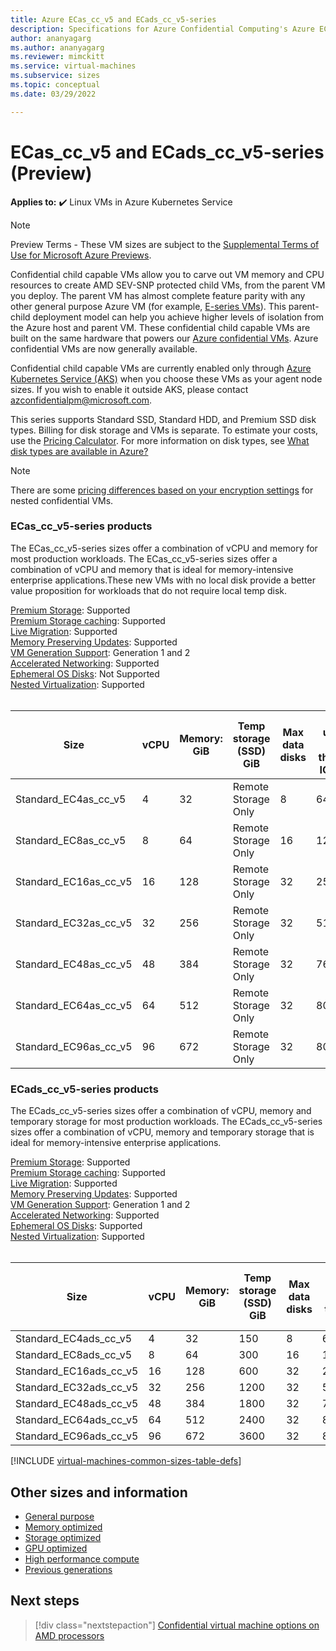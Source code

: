 ```yaml
---
title: Azure ECas_cc_v5 and ECads_cc_v5-series
description: Specifications for Azure Confidential Computing's Azure ECas_cc_v5 and ECads_cc_v5-series confidential virtual machines. 
author: ananyagarg
ms.author: ananyagarg
ms.reviewer: mimckitt
ms.service: virtual-machines
ms.subservice: sizes
ms.topic: conceptual 
ms.date: 03/29/2022

---
```


# ECas_cc_v5 and ECads_cc_v5-series (Preview)

**Applies to:** :heavy_check_mark: Linux VMs in Azure Kubernetes Service

> [!NOTE]
> Preview Terms - These VM sizes are subject to the [Supplemental Terms of Use for Microsoft Azure Previews](https://azure.microsoft.com/support/legal/preview-supplemental-terms/).


Confidential child capable VMs allow you to carve out VM memory and CPU resources to create AMD SEV-SNP protected child VMs, from the parent VM you deploy. The parent VM has almost complete feature parity with any other general purpose Azure VM (for example, [E-series VMs](easv5-eadsv5-series.md)). This parent-child deployment model can help you achieve higher levels of isolation from the Azure host and parent VM. These confidential child capable VMs are built on the same hardware that powers our [Azure confidential VMs](../../articles/confidential-computing/confidential-vm-overview.md). Azure confidential VMs are now generally available.  

Confidential child capable VMs are currently enabled only through [Azure Kubernetes Service (AKS)](../../articles/aks/index.yml) when you choose these VMs as your agent node sizes. If you wish to enable it outside AKS, please contact [azconfidentialpm@microsoft.com](mailto:azconfidentialpm@microsoft.com).

This series supports Standard SSD, Standard HDD, and Premium SSD disk types. Billing for disk storage and VMs is separate. To estimate your costs, use the [Pricing Calculator](https://azure.microsoft.com/pricing/calculator/). For more information on disk types, see [What disk types are available in Azure?](disks-types.md)


> [!NOTE]
> There are some [pricing differences based on your encryption settings](../../articles/confidential-computing/confidential-vm-overview.md#encryption-pricing-differences) for nested confidential VMs.

### ECas_cc_v5-series products


The ECas_cc_v5-series sizes offer a combination of vCPU and memory for most production workloads. The ECas_cc_v5-series sizes offer a combination of vCPU and memory that is ideal for memory-intensive enterprise applications.These new VMs with no local disk provide a better value proposition for workloads that do not require local temp disk.

[Premium Storage](premium-storage-performance.md): Supported <br>
[Premium Storage caching](premium-storage-performance.md): Supported <br>
[Live Migration](maintenance-and-updates.md): Supported <br>
[Memory Preserving Updates](maintenance-and-updates.md): Supported <br>
[VM Generation Support](generation-2.md): Generation 1 and 2 <br>
[Accelerated Networking](../virtual-network/create-vm-accelerated-networking-cli.md): Supported <br>
[Ephemeral OS Disks](ephemeral-os-disks.md): Not Supported <br>
[Nested Virtualization](/virtualization/hyper-v-on-windows/user-guide/nested-virtualization): Supported <br>
<br>


| Size | vCPU | Memory: GiB | Temp storage (SSD) GiB | Max data disks | Max uncached disk throughput: IOPS/MBps | Max NICs |
|---|---|---|---|---|---|---|
| Standard_EC4as_cc_v5  | 4  | 32  | Remote Storage Only | 8  | 6400/144   | 2 |
| Standard_EC8as_cc_v5  | 8  | 64  | Remote Storage Only | 16 | 12800/200  | 4 |
| Standard_EC16as_cc_v5 | 16 | 128 | Remote Storage Only | 32 | 25600/384  | 4 |
| Standard_EC32as_cc_v5 | 32 | 256 | Remote Storage Only | 32 | 51200/768  | 8 |
| Standard_EC48as_cc_v5 | 48 | 384 | Remote Storage Only | 32 | 76800/1152 | 8 |
| Standard_EC64as_cc_v5 | 64 | 512 | Remote Storage Only | 32 | 80000/1200 | 8 |
| Standard_EC96as_cc_v5 | 96 | 672 | Remote Storage Only | 32 | 80000/1600 | 8 |


### ECads_cc_v5-series products

The ECads_cc_v5-series sizes offer a combination of vCPU, memory and temporary storage for most production workloads. The ECads_cc_v5-series sizes offer a combination of vCPU, memory and temporary storage that is ideal for memory-intensive enterprise applications. 

[Premium Storage](premium-storage-performance.md): Supported <br>
[Premium Storage caching](premium-storage-performance.md): Supported <br>
[Live Migration](maintenance-and-updates.md): Supported <br>
[Memory Preserving Updates](maintenance-and-updates.md): Supported <br>
[VM Generation Support](generation-2.md): Generation 1 and 2 <br>
[Accelerated Networking](../virtual-network/create-vm-accelerated-networking-cli.md): Supported <br>
[Ephemeral OS Disks](ephemeral-os-disks.md): Supported <br>
[Nested Virtualization](/virtualization/hyper-v-on-windows/user-guide/nested-virtualization): Supported <br>
<br>

| Size | vCPU | Memory: GiB | Temp storage (SSD) GiB | Max data disks | Max uncached disk throughput: IOPS/MBps | Max NICs |
|---|---|---|---|---|---|---|
| Standard_EC4ads_cc_v5  | 4  | 32  | 150 | 8  | 6400/144   | 2 |
| Standard_EC8ads_cc_v5  | 8  | 64  | 300 | 16 | 12800/200  | 4 |
| Standard_EC16ads_cc_v5 | 16 | 128 | 600 | 32 | 25600/384  | 4 |
| Standard_EC32ads_cc_v5 | 32 | 256 | 1200 | 32 | 51200/768  | 8 |
| Standard_EC48ads_cc_v5 | 48 | 384 | 1800 | 32 | 76800/1152 | 8 |
| Standard_EC64ads_cc_v5 | 64 | 512 | 2400 | 32 | 80000/1200 | 8 |
| Standard_EC96ads_cc_v5 | 96 | 672 | 3600 | 32 | 80000/1600 | 8 |

[!INCLUDE [virtual-machines-common-sizes-table-defs](../../includes/virtual-machines-common-sizes-table-defs.md)]

## Other sizes and information

- [General purpose](sizes-general.md)
- [Memory optimized](sizes-memory.md)
- [Storage optimized](sizes-storage.md)
- [GPU optimized](sizes-gpu.md)
- [High performance compute](sizes-hpc.md)
- [Previous generations](sizes-previous-gen.md)


## Next steps

> [!div class="nextstepaction"]
> [Confidential virtual machine options on AMD processors](../../articles/confidential-computing/confidential-vm-overview.md)
